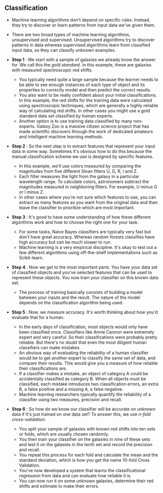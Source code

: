 ## Classification

* Machine learning algorithms don't depend on specific rules. Instead, they try to discover or learn patterns from input data we've given them. 

* There are two broad types of machine learning algorithms,
unsupervised and supervised. Unsupervised algorithms try to discover patterns in data whereas supervised algorithms learn from classified input data, so they can classify unknown examples. 

* __Step 1__ : We start with a sample of galaxies we already know the answer for. We call this the _gold standard_. In this example, these are galaxies with measured spectroscopic red shifts. 
    - You typically need quite a large sample because the learner needs to be able to see enough instances of each type of object and its properties to correctly model and then predict the correct results.
    - You also want to be really confident about your initial classifications. In this example, the red shifts for the training data were calculated using spectroscopic techniques, which are generally a highly reliable way of calculating red shifts. In other cases you might use a gold standard data set classified by human experts.
    - Another option is to use training data classified by many non-experts. Galaxy Zoo is a massive citizen science project that has made scientific discovers through the work of dedicated amateurs and intelligent machine learning methods.

* __Step 2__ : So the next step is to extract features that represent your input data in some way. Sometimes it's obvious how to do this because the manual classification scheme we use is designed by specific features.
    - In this example, we'll use colors measured by comparing the magnitudes from five different Sloan filters U, G, R, I and Z.
    - Each filter measures the light from the galaxy in a particular wavelength range. To calculate colors, astronomers subtract the magnitudes measured in neighboring filters. For example, U minus G or I minus Z.
    - In other cases where you're not sure which features to use, you can extract as many features as you want from the original data and then leave the classifier to prioritize which are most important. 

* __Step 3__ : It's good to have some understanding of how these different algorithms work and how to choose the right one for your task.
    - For some tasks, Naive Bayes classifiers are typically very fast but don't have great accuracy. Whereas random forests classifies have high accuracy but can be much slower to run. 
    - Machine learning is a very empirical discipline. It's okay to test out a few different algorithms using off-the-shelf implementations such as Scikit-learn.

* __Step 4__ : Now we get to the most important parts. You have your data set of classified objects and you've selected features that can be used to represent these objects. You now train your classifier on this known data set. 
    - The process of training basically consists of building a model between your inputs and the result. The nature of the model depends on the classification algorithm being used. 

* __Step 5__ : Now, we measure accuracy. It's worth thinking about how you'd evaluate that for a human. 
    - In the early days of classification, most objects would only have been classified once. Classifiers like Annie Cannon were extremely expert and very careful. So their classifications were probably pretty reliable. But there's no doubt that even the most diligent human classifiers can make mistakes. 
    - An obvious way of evaluating the reliability of a human classifier would be to get another expert to classify the same set of data, and compare their results. This would give you a measure of how reliable their classifications are. 
    - If a classifier makes a mistake, an object of category A could be accidentally classified as category B. When all objects must be classified, each mistake introduces two classification errors, an extra B, a false positive and a missing A, a false negative.
    - Machine learning researchers typically quantify the reliability of a classifier using two measures, precision and recall.

* __Step 6__ : So how do we know our classifier will be accurate on unknown data if it's just trained on one data set? To answer this, we use _n-fold cross-validation_.
    - You split your sample of galaxies with known red shifts into ten sets or folds, which are usually chosen randomly.
    - You then train your classifier on the galaxies in nine of these sets and test it on the galaxies in the tenth set and record the precision and recall.
    - You repeat this process for each fold and calculate the mean and the standard deviation, which is how you get the name 10-fold Cross Validation.
    - You've now developed a system that learns the classificational regression from data and can evaluate how reliable it is.
    - You can now run it on some unknown galaxies, determine their red shifts and estimate to make their errors. 